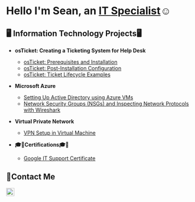 <h1>Hello I'm Sean, an <a href="https://www.linkedin.com/in/seanmbachman/">IT Specialist</a>☺</h1>

<h2>🖥️ Information Technology Projects🖥</h2>

- <b> osTicket: Creating a Ticketing System for Help Desk </b>
  - [osTicket: Prerequisites and Installation](https://github.com/seanmbachman/osticket-prereqs)
  - [osTicket: Post-Installation Configuration](https://github.com/seanmbachman/post-install-config)
  - [osTicket: Ticket Lifecycle Examples](https://github.com/seanmbachman/ticket-lifecycle)
- <b>Microsoft Azure</b>
  - [Setting Up Active Directory using Azure VMs](https://github.com/seanmbachman/configure-ad)
  - [Network Security Groups (NSGs) and Inspecting Network Protocols with Wireshark](https://github.com/seanmbachman/azure-network-protocols)
- <b>Virtual Private Network</b>
  - [VPN Setup in Virtual Machine ](https://github.com/seanmbachman/VPN-Setup)
 
- <b>🎓📜Certifications🎓📜</b>
  - <a href="https://www.coursera.org/account/accomplishments/professional-cert/RUU9YWG61PIY">Google IT Support Certificate</a>

<h2>📩Contact Me</h2>

[<img align="left" alt="Josh | LinkedIn" width="22px" src="https://cdn.jsdelivr.net/npm/simple-icons@v3/icons/linkedin.svg" />][linkedin]

[linkedin]:https://www.linkedin.com/in/seanmbachman/
